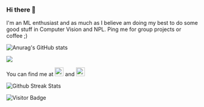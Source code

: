 ### Hi there 👋
I'm an ML enthusiast and as much as I believe am doing my best to do some good stuff in Computer Vision and NPL. Ping me for group projects or coffee ;) 

![Anurag's GitHub stats](https://github-readme-stats.vercel.app/api?username=devanshpratapsingh&show_icons=true&theme=blue-green)

<img src="https://github-readme-stats.vercel.app/api/top-langs/?username=devanshpratapsingh&layout=compact&count_private=true&theme=blue-green" />

You can find me at  [<img src="https://github.com/devanshpratapsingh/devanshpratapsingh/blob/main/linkedin.svg" width="23px" backgroung="white">](https://www.linkedin.com/in/devanshps25/)  and  [<img src="https://github.com/devanshpratapsingh/devanshpratapsingh/blob/main/instagram.svg" width="23px">](https://www.instagram.com/devanshh25/)

<img src="https://github-readme-streak-stats.herokuapp.com/?user=devanshpratapsingh" alt="Github Streak Stats">

![Visitor Badge](https://visitor-badge.laobi.icu/badge?page_id=devanshpratapsingh.devanshpratapsingh)


<!--
**devanshpratapsingh/devanshpratapsingh** is a ✨ _special_ ✨ repository because its `README.md` (this file) appears on your GitHub profile.

[![Readme Card](https://github-readme-stats.vercel.app/api/pin/?username=devanshpratapsingh&repo=Paper_Implementations&theme=blue-green)](https://github.com/devanshpratapsingh/Paper_Implementations)



Here are some ideas to get you started:

- 🔭 I’m currently working on ...
- 🌱 I’m currently learning ...
- 👯 I’m looking to collaborate on ...
- 🤔 I’m looking for help with ...
- 💬 Ask me about ...
- 📫 How to reach me: ...
- 😄 Pronouns: ...
- ⚡ Fun fact: ...
-->
